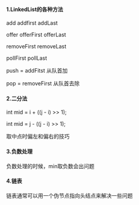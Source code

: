 #### 1.LinkedList的各种方法

add addfirst  addLast

offer offerFirst offerLast

removeFirst  removeLast

pollFirst  pollLast



push   = addFitst        从队首加

pop    = removeFirst  从队首去除

#### 2.二分法

int mid = i + ((j - i) >> 1);

int mid = j - ((j - i) >> 1);

取中点时偏左和偏右的技巧

#### 3.负数处理

负数处理的时候，min取负数会出问题

#### 4.链表

链表通常可以用一个伪节点指向头结点来解决一些问题